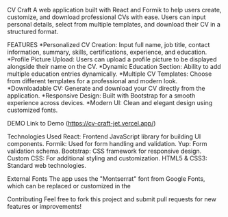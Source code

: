 CV Craft
A web application built with React and Formik to help users create, customize, and download professional CVs with ease. Users can input personal details, select from multiple templates, and download their CV in a structured format.

FEATURES
*Personalized CV Creation: Input full name, job title, contact information, summary, skills, certifications, experience, and education.
*Profile Picture Upload: Users can upload a profile picture to be displayed alongside their name on the CV.
*Dynamic Education Section: Ability to add multiple education entries dynamically.
*Multiple CV Templates: Choose from different templates for a professional and modern look.
*Downloadable CV: Generate and download your CV directly from the application.
*Responsive Design: Built with Bootstrap for a smooth experience across devices.
*Modern UI: Clean and elegant design using customized fonts.

DEMO
Link to Demo (https://cv-craft-jet.vercel.app/)

Technologies Used
React: Frontend JavaScript library for building UI components.
Formik: Used for form handling and validation.
Yup: Form validation schema.
Bootstrap: CSS framework for responsive design.
Custom CSS: For additional styling and customization.
HTML5 & CSS3: Standard web technologies.

External Fonts
The app uses the "Montserrat" font from Google Fonts, which can be replaced or customized in the 

Contributing
Feel free to fork this project and submit pull requests for new features or improvements!

